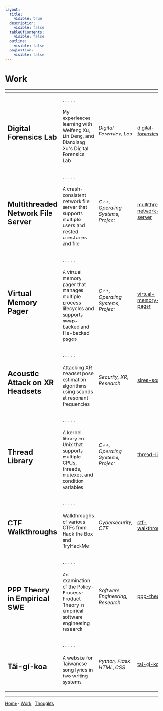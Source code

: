 ```yaml
---
layout:
  title:
    visible: true
  description:
    visible: false
  tableOfContents:
    visible: false
  outline:
    visible: false
  pagination:
    visible: false
---
```


# Work

<table data-column-title-hidden data-view="cards">
  <thead><tr><th></th><th></th><th></th><th data-hidden data-card-target data-type="content-ref"></th></tr></thead>
  <tbody>
    <tr><td><h2>Digital Forensics Lab</h2></td><td><p>⋅ ⋅ ⋅ ⋅ ⋅</p><p>My experiences learning with Weifeng Xu, Lin Deng, and Dianxiang Xu's Digital Forensics Lab</p></td><td><em>Digital Forensics, Lab</em></td><td><a href="digital-forensics-lab/">digital-forensics-lab</a></td></tr>
    <tr><td><h2>Multithreaded Network File Server</h2></td><td><p>⋅ ⋅ ⋅ ⋅ ⋅</p><p>A crash-consistent network file server that supports multiple users and nested directories and file</p></td><td><em>C++, Operating Systems, Project</em></td><td><a href="class-project-descriptions/multithreaded-network-server/">multithreaded-network-server</a></td></tr>
    <tr><td><h2>Virtual Memory Pager</h2></td><td><p>⋅ ⋅ ⋅ ⋅ ⋅</p><p>A virtual memory pager that manages multiple process lifecycles and supports swap-backed and file-backed pages</p></td><td><em>C++, Operating Systems, Project</em></td><td><a href="class-project-descriptions/virtual-memory-pager/">virtual-memory-pager</a></td></tr>
    <tr><td><h2>Acoustic Attack on XR Headsets</h2></td><td><p>⋅ ⋅ ⋅ ⋅ ⋅</p><p>Attacking XR headset pose estimation algorithms using sounds at resonant frequencies</p></td><td><em>Security, XR, Research</em></td><td><a href="">siren-song</a></td></tr>
    <tr><td><h2>Thread Library</h2></td><td><p>⋅ ⋅ ⋅ ⋅ ⋅</p><p>A kernel library on Unix that supports multiple CPUs, threads, mutexes, and condition variables</p></td><td><em>C++, Operating Systems, Project</em></td><td><a href="class-project-descriptions/thread-library/">thread-library</a></td></tr>
    <tr><td><h2>CTF Walkthroughs</h2></td><td><p>⋅ ⋅ ⋅ ⋅ ⋅</p><p>Walkthroughs of various CTFs from Hack the Box and TryHackMe</p></td><td><em>Cybersecurity, CTF</em></td><td><a href="ctf-walkthroughs/">ctf-walkthroughs</a></td></tr>
    <tr><td><h2>PPP Theory in Empirical SWE</h2></td><td><p>⋅ ⋅ ⋅ ⋅ ⋅</p><p>An examination of the Policy-Process-Product Theory in empirical software engineering research</p></td><td><em>Software Engineering, Research</em></td><td><a href="https://dl.acm.org/doi/10.1145/3611643.3613075">ppp-theory</a></td></tr>
    <tr><td><h2>Tâi-gí-koa</h2></td><td><p>⋅ ⋅ ⋅ ⋅ ⋅</p><p>A website for Taiwanese song lyrics in two writing systems</p></td><td><em>Python, Flask, HTML, CSS</em></td><td><a href="https://tai-gi-koa.vercel.app/">tai-gi-koa</a></td></tr>
  </tbody>
</table>

***

[Home](https://app.gitbook.com/o/0kO27okC5uVB9ALX3rho/s/036xtfEIzcEdGegONXWM/) ⋅ [Work](https://app.gitbook.com/o/0kO27okC5uVB9ALX3rho/s/WaFS755Q4sf02CxLcghQ/) ⋅ [Thoughts](https://app.gitbook.com/o/0kO27okC5uVB9ALX3rho/s/s4QQPMntQ25hmJToKSOu/)
